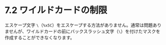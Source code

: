 # 7.2 ワイルドカードの制限

エスケープ文字 `\`（`%x5C`）をエスケープする方法がありません。通常は問題ありませんが、ワイルドカードの前にバックスラッシュ文字（`\`）を付けたマスクを作成することができなくなります。
